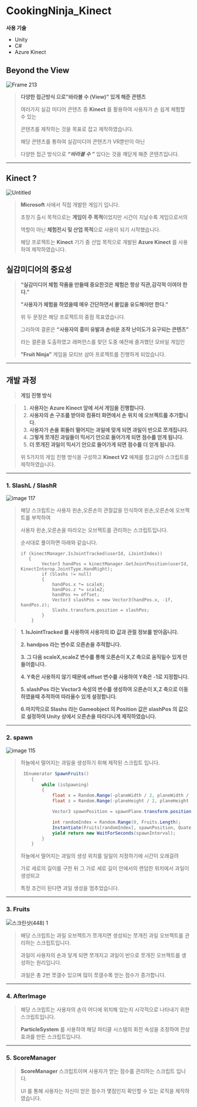# CookingNinja_Kinect

**사용 기술**

- Unity
- C#
- Azure Kinect

## Beyond the View
![Frame 213](https://github.com/user-attachments/assets/9c2042c2-6b02-47e3-adcd-9245f3c4ed6c)
> **다양한 접근방식 으로"바라볼 수 (View)" 있게 해준 콘텐츠**
> 
> 여러가지 실감 미디어 콘텐츠 중 **Kinect** 를 활용하여 사용자가 손 쉽게 체험할 수 있는
> 
> 콘텐츠를 제작하는 것을 목표로 잡고 제작하였습니다. 
> 
> 해당 콘텐츠를 통하여 실감미디어 콘텐츠가 VR뿐만이 아닌
>
> 다양한 접근 방식으로 ***“바라볼 수 ”*** 있다는 것을 깨닫게 해준 콘텐츠입니다.

---

## Kinect ?
![Untitled](https://github.com/user-attachments/assets/35bc2dd5-8552-4e63-ab80-6d4a26a36703)
> **Microsoft** 사에서 직접 개발한 게임기 입니다.
>
> 초창기 출시 목적으로는 **게임이 주 목적**이었지만 시간이 지날수록 게임으로서의
>
> 역할이 아닌 **체험전시 및 산업 목적**으로 사용이 되기 시작했습니다.
>
> 해당 프로젝트는 **Kinect** 기기 중 산업 목적으로 개발된 **Azure Kinect** 를 사용하여 제작하였습니다.

## 실감미디어의 중요성

> **“실감미디어 체험 작품을 만들때 중요한것은 체험은 항상 직관,감각적 이여야 한다.”**
> 
> 
> **”사용자가 체험을 하였을때 매우 간단하면서 몰입을 유도해야만 한다.”**
> 
> 위 두 문장은 해당 프로젝트의 중점 목표였습니다.
> 
> 그리하여 결론은 **“사용자의 흥미 유발과 손쉬운 조작 난이도가 요구되는 콘텐츠”**
>
> 라는 결론을 도출하였고 래퍼런스를 찾던 도중 예전에 즐겨했던 모바일 게임인
>
> **”Fruit Ninja”** 게임을 모티브 삼아 프로젝트를 진행하게 되었습니다.

---
## 개발 과정

>**게임 진행 방식**

> 1. **사용자는 Azure Kinect 앞에 서서 게임을 진행합니다.**
> 2. **사용자의 손 구조를 받아와 컴퓨터 화면에서 손 위치 에 오브젝트를 추가합니다.**
> 3. **사용자가 손을 휘둘러 떨어지는 과일에 맞게 되면 과일이 반으로 쪼개집니다.**
> 4. **그렇게 쪼개진 과일들이 믹서기 안으로 들어가게 되면 점수를 얻게 됩니다.**
> 5. **더 쪼개진 과일이 믹서기 안으로 들어가게 되면 점수를 더 얻게 됩니다.**
>
> 위 5가지의 게임 진행 방식을 구성하고 **Kinect V2** 예제를 참고삼아 스크립트를 제작하였습니다.

---

### 1. SlashL / SlashR 

![image 117](https://github.com/user-attachments/assets/230d1bbf-57e6-4747-b3cc-59363e7b4f4f)

> 해당 스크립트는 사용자 왼손,오른손의 관절값을 인식하여 왼손,오른손에 오브젝트를 부착하여
>  
> 사용자 왼손,오른손을 따라오는 오브젝트를 관리하는 스크립트입니다.
>
> 순서대로 풀이하면 아래와 같습니다.
> ```
>if (kinectManager.IsJointTracked(userId, iJointIndex))
>    {
>         Vector3 handPos = kinectManager.GetJointPosition(userId, KinectInterop.JointType.HandRight);
>         if (Slashs != null)
>         {
>             handPos.x *= scaleX;
>             handPos.z *= scaleZ;
>             handPos += offset;
>             Vector3 slashPos = new Vector3(handPos.x, -1f, handPos.z);
>             Slashs.transform.position = slashPos;
>         }
>     }
> ```
            
> **1. IsJointTracked 를 사용하여 사용자의 ID 값과 관절 정보를 받아옵니다.**
>  
> **2. handpos 라는 변수로 오른손을 추적합니다.**
> 
> **3. 그 다음 **scaleX**,**scaleZ** 변수를 통해 오른손이 **X**,**Z** 축으로 움직일수 있게 만들어줍니다.**
> 
> **4. Y축은 사용하지 않기 때문에 offset 변수를 사용하여 **Y**축은 **-1**로 지정합니다.**
> 
> **5. slashPos 라는 **Vector3** 속성의 변수를 생성하여 오른손이 **X**,**Z** 축으로 이동하였을때 추적하여 따라올수 있게 설정합니다.**
>
> **6.마지막으로 **Slashs** 라는 **Gameobject** 의 **Position** 값은 **slashPos** 의 값으로 설정하여 **Unity** 상에서 오른손을 따라다니게 제작하였습니다.** 
>
---

### 2. spawn

![image 115](https://github.com/user-attachments/assets/c412d02b-244c-4eb4-aabf-76237ee54fca)

> 하늘에서 떨어지는 과일을 생성하기 위해 제작된 스크립트 입니다.
> ```csharp
>  IEnumerator SpawnFruits()
>     {
>         while (isSpawning)
>         {
>             float x = Random.Range(-planeWidth / 2, planeWidth / 2);
>             float z = Random.Range(-planeHeight / 2, planeHeight / 2);
> 
>             Vector3 spawnPosition = spawnPlane.transform.position + new Vector3(x, 0f, z);
> 
>             int randomIndex = Random.Range(0, Fruits.Length);
>             Instantiate(Fruits[randomIndex], spawnPosition, Quaternion.identity);
>             yield return new WaitForSeconds(spawnInterval);
>         }
>     }
> ```
> 하늘에서 떨어지는 과일의 생성 위치를 일일이 지정하기에 시간이 오래걸려
>
> 가로 세로의 길이를 구한 뒤 그 가로 세로 길이 안에서의 랜덤한 위치에서 과일이 생성되고
>
> 특정 조건이 된다면 과일 생성을 멈추었습니다.
---

### 3. Fruits

![스크린샷(448) 1](https://github.com/user-attachments/assets/89a66912-f98c-4ca0-a8c9-7ad667e47b4a)

> 해당 스크립트는 과일 오브젝트가 쪼개지면 생성되는 쪼개진 과일 오브젝트를 관리하는 스크립트입니다.
> 
> 과일이 사용자의 손과 닿게 되면 쪼개지고 과일이 반으로 쪼개진 오브젝트를 생성하는 원리입니다.
>
> 과일은 총 2번 쪼갤수 있으며 많이 쪼갤수록 얻는 점수가 증가합니다.

---
### 4. AfterImage

> 해당 스크립트는 사용자의 손이 어디에 위치해 있는지 시각적으로 나타내기 위한 스크립트입니다.
> 
> **ParticleSystem** 를 사용하여  해당 파티클 시스템의 회전 속성을 조정하여 잔상 효과를 만든 스크립트입니다.
> 
---
### 5. ScoreManager

> **ScoreManager** 스크립트이며 사용자가 얻는 점수를 관리하는 스크립트 입니다.
> 
> UI 를 통해 사용자는 자신이 얻은 점수가 몇점인지 확인할 수 있는 로직을 제작하였습니다.
